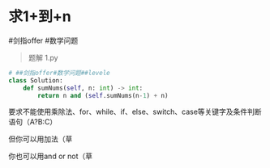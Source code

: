 
# 求1+到+n

 #剑指offer  #数学问题

> 题解 1.py

```.py
# ##剑指offer#数学问题##levele
class Solution:
    def sumNums(self, n: int) -> int:
        return n and (self.sumNums(n-1) + n)

```


要求不能使用乘除法、for、while、if、else、switch、case等关键字及条件判断语句（A?B:C）

但你可以用加法（草

你也可以用and or not（草



